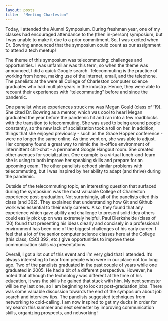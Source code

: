 ```yaml
---
layout: posts
title:  "Meeting Charleston"
---
```

Today, I attended the Alumni Symposium. During freshman year, one of my classes had encouraged attendance to the (then in-person) symposium, but I was unable to make it due to a prior commitment. So, I was excited when Dr. Bowring announced that the symposium could count as our assignment to attend a tech meetup!

The theme of this symposium was telecommuting: challenges and opportunities. I was unfamiliar was this term, so when the theme was announced, I did a quick Google search. Telecommuting is the practice of working from home, making use of the internet, email, and the telephone. The panelists at the were all College of Charleston computer science graduates who had multiple years in the industry. Hence, they were able to recount their experiences with “telecommuting” before and since the pandemic.

One panelist whose experiences struck me was Megan Gould (class of ‘19). She cited Dr. Bowring as a mentor, which was cool to hear! Megan graduated the year before the pandemic hit and ran into a few roadblocks with the transition to telecommuting. She was used to being around people constantly, so the new lack of socialization took a toll on her. In addition, things that she enjoyed previously - such as the Grace Hopper conference - were no longer the same online. As time went on, she was able to adjust. Her company found a great way to mimic the in-office environment of intermittent chit-chat - a permanent Google Hangout room. She created other avenues for socialization. One example is a virtual lunch-and-learn she is using to both improve her speaking skills and prepare for an upcoming exam. The other panelists echoed similar problems with telecommuting, but I was inspired by her ability to adapt (and thrive) during the pandemic.

Outside of the telecommuting topic, an interesting question that surfaced during the symposium was the most valuable College of Charleston experience post-graduation. Not surprisingly, all of the panelists cited this class (and 362). They explained that understanding how Git and Github work was essential to their early careers. Also, they found that any experience which gave ability and challenge to present solid idea others could easily pick up on was extremely helpful. Paul Dierksheide (class of ‘20) found that presenting his ideas clearly and concisely in a professional environment has been one of the biggest challenges of his early career. I feel that a lot of the senior computer science classes here at the College (this class, CSCI 392, etc.) give opportunities to improve these communication skills via presentations.

Overall, I got a lot out of this event and I’m very glad that I attended. It’s always interesting to hear from people who were in our place not too long ago. Two of the panelists graduated in the past couple of years while one graduated in 2005. He had a bit of a different perspective. However, he noted that although the technology was different at the time of his education, it was the skills he gained that stuck with him. My next semester will be my last one, so I am beginning to look at post-graduation jobs. There was some valuable discussion towards the end of the symposium about job search and interview tips. The panelists suggested techniques from networking to cold-calling. I am now inspired to get my ducks in order for my search this summer and next semester by improving communication skills, organizing prospects, and networking!
